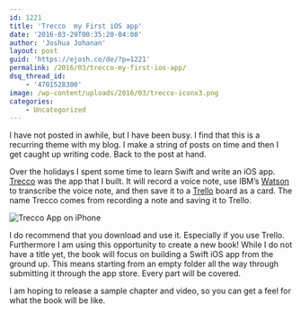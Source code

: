 ```yaml
---
id: 1221
title: 'Trecco  my First iOS app'
date: '2016-03-29T00:35:20-04:00'
author: 'Joshua Johanan'
layout: post
guid: 'https://ejosh.co/de/?p=1221'
permalink: /2016/03/trecco-my-first-ios-app/
dsq_thread_id:
    - '4701528300'
image: /wp-content/uploads/2016/03/trecco-iconx3.png
categories:
    - Uncategorized
---
```


I have not posted in awhile, but I have been busy. I find that this is a recurring theme with my blog. I make a string of posts on time and then I get caught up writing code. Back to the post at hand.

Over the holidays I spent some time to learn Swift and write an iOS app. [Trecco](https://itunes.apple.com/us/app/trecco/id1076120878?mt=8) was the app that I built. It will record a voice note, use IBM’s [Watson](http://www.ibm.com/smarterplanet/us/en/ibmwatson/) to transcribe the voice note, and then save it to a [Trello](https://trello.com/) board as a card. The name Trecco comes from recording a note and saving it to Trello.

![Trecco App on iPhone](https://ejosh.co/de/wp-content/uploads/2016/01/trecco-iphone.png)

I do recommend that you download and use it. Especially if you use Trello. Furthermore I am using this opportunity to create a new book! While I do not have a title yet, the book will focus on building a Swift iOS app from the ground up. This means starting from an empty folder all the way through submitting it through the app store. Every part will be covered.

I am hoping to release a sample chapter and video, so you can get a feel for what the book will be like.